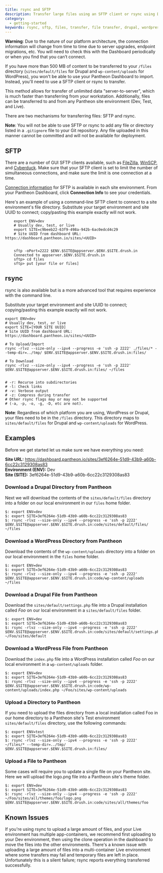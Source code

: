 ```yaml
---
title: rsync and SFTP
description: Transfer large files using an SFTP client or rsync using Drupal 6, Drupal 7, or Wordpress for Pantheon.
category:
  - getting-started
keywords: rsync, sftp, files, transfer, file transfer, drupal, wordpress
---
```

<div class="alert alert-danger" role="alert">
<strong>Warning</strong>: Due to the nature of our platform architecture, the connection information will change from time to time due to server upgrades, endpoint migrations, etc. You will need to check this with the Dashboard periodically or when you find that you can’t connect.</div>


If you have more than 500 MB of content to be transferred to your `/files` directory (`sites/default/files` for Drupal and `wp-content/uploads` for WordPress), you won't be able to use your Pantheon Dashboard to import. Instead, you'll need to use a SFTP client or rsync to transfer.

This method allows for transfer of unlimited data "server-to-server", which is much faster than transferring from your workstation. Additionally, files can be transferred to and from any Pantheon site environment (Dev, Test, and Live).

There are two mechanisms for transferring files: SFTP and rsync.

<div class="alert alert-warning" role="alert">
<strong>Note</strong>: You will not be able to use SFTP or rsync to add any file or directory listed in a <code>.gitignore</code> file to your Git repository. Any file uploaded in this manner cannot be committed and will not be available for deployment.</div>

## SFTP

There are a number of GUI SFTP clients available, such as [FileZilla](https://filezilla-project.org), [WinSCP](http://winscp.net), and [Cyberduck](https://cyberduck.io/). Make sure that your SFTP client is set to limit the number of simultaneous connections, and make sure the limit is one connection at a time.

[Connection information](/docs/articles/sites/code/developing-directly-with-sftp-mode/#sftp-connection-information) for SFTP is available in each site environment. From your Pantheon Dashboard, click **Connection Info** to see your credentials.

Here's an example of using a command-line SFTP client to connect to a site environment's file directory. Substitute your target environment and site UUID to connect; copy/pasting this example exactly will not work.

```
    export ENV=dev
    # Usually dev, test, or live
    export SITE=c9beeb22-63f9-498a-942b-6ac0edcd4c29
    # Site UUID from dashboard URL: https://dashboard.pantheon.io/sites/<UUID>


    sftp -oPort=2222 $ENV.$SITE@appserver.$ENV.$SITE.drush.in
    Connected to appserver.$ENV.$SITE.drush.in
    sftp> cd files
    sftp> put [your file or files]
```

## rsync

rsync is also available but is a more advanced tool that requires experience with the command line.

Substitute your target environment and site UUID to connect; copying/pasting this example exactly will not work.

    export ENV=dev
    # Usually dev, test, or live
    export SITE=[YOUR SITE UUID]
    # Site UUID from dashboard URL: https://dashboard.pantheon.io/sites/<UUID>

    # To Upload/Import
    rsync -rlvz --size-only --ipv4 --progress -e 'ssh -p 2222' ./files/* --temp-dir=../tmp/ $ENV.$SITE@appserver.$ENV.$SITE.drush.in:files/

    # To Download
    rsync -rlvz --size-only --ipv4 --progress -e 'ssh -p 2222' $ENV.$SITE@appserver.$ENV.$SITE.drush.in:files/ ~/files


    # -r: Recurse into subdirectories
    # -l: Check links
    # -v: Verbose output
    # -z: Compress during transfer
    # Other rsync flags may or may not be supported
    # (-a, -p, -o, -g, -D, etc are not).

<div class="alert alert-info" role="alert">
<strong>Note</strong>: Regardless of which platform you are using, WordPress or Drupal, your files need to be in the <code>/files</code> directory. This directory maps to <code>sites/default/files</code> for Drupal and <code>wp-content/uploads</code> for WordPress.</div>

## Examples

Before we get started let us make sure we have everything you need:

**Site URL:** https://dashboard.pantheon.io/sites/3ef6264e-51d9-43b9-a60b-6cc22c3129308as83<br />
**Environment (ENV):** Dev<br />
**Site (SITE):** 3ef6264e-51d9-43b9-a60b-6cc22c3129308as83

### Download a Drupal Directory from Pantheon
Next we will download the contents of the `sites/default/files` directory into a folder on our local environment in our `files` home folder.

    $: export ENV=dev
    $: export SITE=3ef6264e-51d9-43b9-a60b-6cc22c3129308as83
    $: rsync -rlvz --size-only --ipv4 --progress -e 'ssh -p 2222' $ENV.$SITE@appserver.$ENV.$SITE.drush.in:code/sites/default/files/ ~/files

### Download a WordPress Directory from Pantheon
Download the contents of the `wp-content/uploads` directory into a folder on our local environment in the `files` home folder.

    $: export ENV=dev
    $: export SITE=3ef6264e-51d9-43b9-a60b-6cc22c3129308as83
    $: rsync -rlvz --size-only --ipv4 --progress -e 'ssh -p 2222' $ENV.$SITE@appserver.$ENV.$SITE.drush.in:code/wp-content/uploads ~/files


### Download a Drupal File from Pantheon
Download the `sites/default/settings.php` file into a Drupal installation called _Foo_ on our local environment in a  `sites/default/files` folder.

    $: export ENV=dev
    $: export SITE=3ef6264e-51d9-43b9-a60b-6cc22c3129308as83
    $: rsync -rlvz --size-only --ipv4 --progress -e 'ssh -p 2222' $ENV.$SITE@appserver.$ENV.$SITE.drush.in:code/sites/default/settings.php ~/Foo/sites/default

### Download a WordPress File from Pantheon
Download the `index.php` file into a WordPress installation called _Foo_ on our local environment in a `wp-content/uploads` folder.

    $: export ENV=dev
    $: export SITE=3ef6264e-51d9-43b9-a60b-6cc22c3129308as83
    $: rsync -rlvz --size-only --ipv4 --progress -e 'ssh -p 2222' $ENV.$SITE@appserver.$ENV.$SITE.drush.in:code/wp-content/uploads/index.php ~/Foo/sites/wp-content/uploads


### Upload a Directory to Pantheon
If you need to upload the files directory from a local installation called Foo in our home directory to a Pantheon site's Test environment `sites/default/files` directory, use the following commands:

    $: export ENV=test
    $: export SITE=3ef6264e-51d9-43b9-a60b-6cc22c3129308as83
    $: rsync -rlvz --size-only --ipv4 --progress -e 'ssh -p 2222' ~/files/* --temp-dir=../tmp/ $ENV.$SITE@appserver.$ENV.$SITE.drush.in:files/

### Upload a File to Pantheon
Some cases will require you to update a single file on your Pantheon site. Here we will upload the logo.png file into a Pantheon site's theme folder.

    $: export ENV=dev
    $: export SITE=3ef6264e-51d9-43b9-a60b-6cc22c3129308as83
    $: rsync -rlvz --size-only --ipv4 --progress -e 'ssh -p 2222' ~/Foo/sites/all/themes/foo/logo.png $ENV.$SITE@appserver.$ENV.$SITE.drush.in:code/sites/all/themes/foo

## Known Issues

If you're using rsync to upload a large amount of files, and your Live environment has multiple app-containers, we recommend first uploading to your Dev environment, then using the clone operation in the dashboard to move the files into the other environments. There's a known issue with uploading a large amount of files into a multi-container Live environment where some transfers may fail and temporary files are left in place. Unfortunately this is a silent failure; rsync reports everything transferred successfully.
